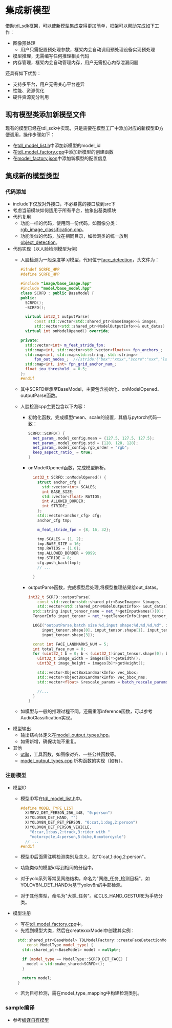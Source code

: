 # 集成新模型

借助tdl_sdk框架，可以使新模型集成变得更加简单，框架可以帮助完成如下工作：

* 图像预处理
  * 用户只需配置预处理参数，框架内会自动调用预处理设备实现预处理
* 模型推理，无需编写任何推理相关代码
* 内存管理，框架内会自动管理内存，用户无需担心内存泄漏问题

还具有如下优势：

* 支持多平台，用户无需关心平台差异
* 性能、资源优化
* 硬件资源充分利用

## 现有模型类添加新模型文件

现有的模型已经在tdl_sdk中实现，只是需要在模型工厂中添加对应的新模型ID方便调用，操作步骤如下：

* 在[tdl_model_list.h](../../include/nn/tdl_model_list.h)中添加新模型的model_id
* 在[tdl_model_factory.cpp](../../src/components/nn/tdl_model_factory.cpp)中添加新模型的创建函数
* 在[model_factory.json](../../configs/model/model_factory.json)中添加新模型的配置信息

## 集成新的模型类型

### 代码添加

* include下仅放对外接口，不必暴露的接口放到src下
* 考虑当前模块如何适用于所有平台，抽象出基类模块
* 代码复用
  * 功能一样的代码，使用同一份代码，如图像分类：[rgb_image_classification.cpp](../../src/components/nn/image_classification/rgb_image_classification.cpp)。
  * 功能类似的代码，放在相同目录，如检测类的统一放到[object_detection](../../src/components/nn/object_detection)。
* 代码实现（以人脸检测模型为例）
  * 人脸检测为一般深度学习模型，代码位于[face_detection](../../src/components/nn/face_detection)，头文件为：

    ```cpp
    #ifndef SCRFD_HPP
    #define SCRFD_HPP

    #include "image/base_image.hpp"
    #include "model/base_model.hpp"
    class SCRFD : public BaseModel {
    public:
      SCRFD();
      ~SCRFD();

      virtual int32_t outputParse(
          const std::vector<std::shared_ptr<BaseImage>>& images,
          std::vector<std::shared_ptr<ModelOutputInfo>>& out_datas) override;
      virtual int onModelOpened() override;

    private:
      std::vector<int> m_feat_stride_fpn;
      std::map<int, std::vector<std::vector<float>>> fpn_anchors_;
      std::map<int, std::map<std::string, std::string>>
          fpn_out_nodes_;  //{stride:{"box":"xxxx","score":"xxx","landmark":"xxxx"}}
      std::map<int, int> fpn_grid_anchor_num_;
      float iou_threshold_ = 0.5;
    };
    #endif
    ```

  * 其中SCRFD继承至BaseModel，主要包含初始化、onModelOpened、outputParse函数。
  * 人脸检测cpp主要包含以下内容：
    * 初始化函数，完成模型mean、scale的设置，其值与pytorch代码一致：

      ```cpp
      SCRFD::SCRFD() {
        net_param_.model_config.mean = {127.5, 127.5, 127.5};
        net_param_.model_config.std = {128, 128, 128};
        net_param_.model_config.rgb_order = "rgb";
        keep_aspect_ratio_ = true;
      }
      ```

    * onModelOpened函数，完成模型解析。

      ```cpp
        int32_t SCRFD::onModelOpened() {
          struct anchor_cfg {
            std::vector<int> SCALES;
            int BASE_SIZE;
            std::vector<float> RATIOS;
            int ALLOWED_BORDER;
            int STRIDE;
          };
          std::vector<anchor_cfg> cfg;
          anchor_cfg tmp;

          m_feat_stride_fpn = {8, 16, 32};

          tmp.SCALES = {1, 2};
          tmp.BASE_SIZE = 16;
          tmp.RATIOS = {1.0};
          tmp.ALLOWED_BORDER = 9999;
          tmp.STRIDE = 8;
          cfg.push_back(tmp);
          // ...

        }

      ```

    * outputParse函数，完成模型后处理,将模型推理结果给out_datas。

      ```cpp
      int32_t SCRFD::outputParse(
          const std::vector<std::shared_ptr<BaseImage>> &images,
          std::vector<std::shared_ptr<ModelOutputInfo>> &out_datas) {
        std::string input_tensor_name = net_*>getInputNames()[0];
        TensorInfo input_tensor = net_*>getTensorInfo(input_tensor_name);

        LOGI("outputParse,batch size:%d,input shape:%d,%d,%d,%d", images.size(),
            input_tensor.shape[0], input_tensor.shape[1], input_tensor.shape[2],
            input_tensor.shape[3]);

        const int FACE_LANDMARKS_NUM = 5;
        int total_face_num = 0;
        for (uint32_t b = 0; b < (uint32_t)input_tensor.shape[0]; b++) {
          uint32_t image_width = images[b]*>getWidth();
          uint32_t image_height = images[b]*>getHeight();

          std::vector<ObjectBoxLandmarkInfo> vec_bbox;
          std::vector<ObjectBoxLandmarkInfo> vec_bbox_nms;
          std::vector<float> &rescale_params = batch_rescale_params_[b];

          //...
        }
      }

      ```

  * 如模型与一般的推理过程不同，还需重写inference函数，可以参考AudioClassification实现。
* 模型输出
  * 输出结构体定义在[model_output_types.hpp](../../include/framework/common/model_output_types.hpp)。
  * 如需新增，确保功能不重复。
* 其他
  * [utils](../../src/framework/utils)，工具函数，如图像对齐、一些公共函数等。
  * [model_output_types.cpp](../../src/framework/common/model_output_types.cpp) 析构函数的实现（如有）。

### 注册模型

* 模型ID
  * 模型ID写在[tdl_model_list.h](../../include/nn/tdl_model_list.h)中。

    ```cpp
    #define MODEL_TYPE_LIST                                                       \
      X(MBV2_DET_PERSON_256_448, "0:person")                                      \
      X(YOLOV8N_DET_HAND, "")                                                     \
      X(YOLOV8N_DET_PET_PERSON, "0:cat,1:dog,2:person")                           \
      X(YOLOV8N_DET_PERSON_VEHICLE,                                               \
        "0:car,1:bus,2:truck,3:rider with "                                       \
        "motorcycle,4:person,5:bike,6:motorcycle")       
      // ...
    #endif
    ```

  * 模型ID后面需注明检测类别及含义，如"0:cat,1:dog,2:person"。
  * 功能类似的模型id写到相同的分组中。
  * 对于yolo系列等常见网络结构，命名为"网络_任务_检测目标"，如YOLOV8N_DET_HAND为基于yolov8n的手部检测。
  * 对于其他类型，命名为"大类_任务"。如CLS_HAND_GESTURE为手势分类。

* 模型注册
  * 写在[tdl_model_factory.cpp](../../src/components/nn/tdl_model_factory.cpp)中。
  * 先找到模型大类，然后在createxxxModel中创建其实例：

  ```cpp
    std::shared_ptr<BaseModel> TDLModelFactory::createFaceDetectionModel(
        const ModelType model_type) {
      std::shared_ptr<BaseModel> model = nullptr;

      if (model_type == ModelType::SCRFD_DET_FACE) {
        model = std::make_shared<SCRFD>();
      }

      return model;
    }
    ```

  * 若为目标检测，需在model_type_mapping中构建检测类别。

### sample编译

* 参考[编译自有模型](run_private_model.md)
